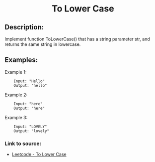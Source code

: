 <h1 align="center">To Lower Case</h1>

## Description:
Implement function ToLowerCase() that has a string parameter str, and returns the same string in lowercase.

## Examples:

Example 1:

```
	Input: "Hello"
	Output: "hello"
```

Example 2:

```
	Input: "here"
	Output: "here"
```

Example 3:

```
	Input: "LOVELY"
	Output: "lovely"
```


### Link to source: 
- <a href="https://leetcode.com/problems/to-lower-case/">Leetcode - To Lower Case</a>
